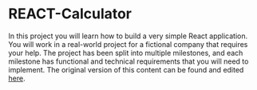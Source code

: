# REACT-Calculator
In this project you will learn how to build a very simple React application. You will work in a real-world project for a fictional company that requires your help. The project has been split into multiple milestones, and each milestone has functional and technical requirements that you will need to implement.  The original version of this content can be found and edited [here](https://github.com/microverseinc/project-react-calculator/blob/master/README.md).

